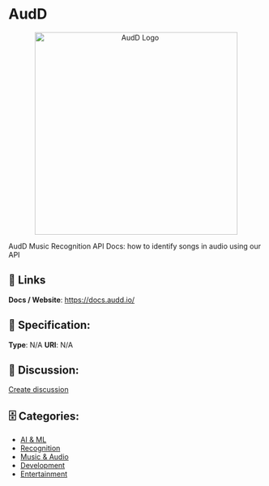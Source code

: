 # AudD
<p align="center">
    <img width="400" src="https://raw.githubusercontent.com/apis-list/apis-list/main/apis/audd/logo_256x256.png" alt="AudD Logo"/>
</p>

AudD Music Recognition API Docs: how to identify songs in audio using our API

##  🔗 Links
**Docs / Website**: https://docs.audd.io/

## 🧬 Specification:
**Type**: N/A
**URI**: N/A

## 💬 Discussion:
[Create discussion](https://github.com/apis-list/apis-list/discussions/new)

## 🗄️ Categories:
- [AI & ML](https://github.com/apis-list/apis-list#ai--ml)
- [Recognition](https://github.com/apis-list/apis-list#recognition)
- [Music & Audio](https://github.com/apis-list/apis-list#music--audio)
- [Development](https://github.com/apis-list/apis-list#development)
- [Entertainment](https://github.com/apis-list/apis-list#entertainment)



